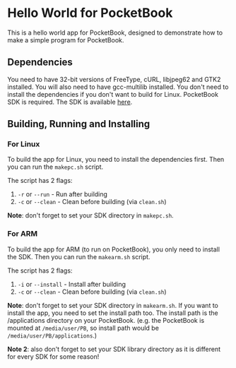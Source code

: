 
# Hello World for PocketBook

This is a hello world app for PocketBook, designed to demonstrate how to make a simple program for PocketBook.

## Dependencies

You need to have 32-bit versions of FreeType, cURL, libjpeg62 and GTK2 installed. You will also need to have gcc-multilib installed. You don't need to install the dependencies if you don't want to build for Linux. PocketBook SDK is required. The SDK is available [here](https://github.com/blchinezu/pocketbook-sdk).

## Building, Running and Installing

### For Linux

To build the app for Linux, you need to install the dependencies first. Then you can run the `makepc.sh` script.

The script has 2 flags:

1. `-r` or `--run` - Run after building
2. `-c` or `--clean` - Clean before building (via `clean.sh`)

**Note**: don't forget to set your SDK directory in `makepc.sh`.

### For ARM

To build the app for ARM (to run on PocketBook), you only need to install the SDK. Then you can run the `makearm.sh` script.

The script has 2 flags:

1. `-i` or `--install` - Install after building
2. `-c` or `--clean` - Clean before building (via `clean.sh`)

**Note**: don't forget to set your SDK directory in `makearm.sh`. If you want to install the app, you need to set the install path too. The install path is the /applications directory on your PocketBook. (e.g. the PocketBook is mounted at `/media/user/PB`, so install path would be `/media/user/PB/applications`.)

**Note 2**: also don't forget to set your SDK library directory as it is different for every SDK for some reason!
